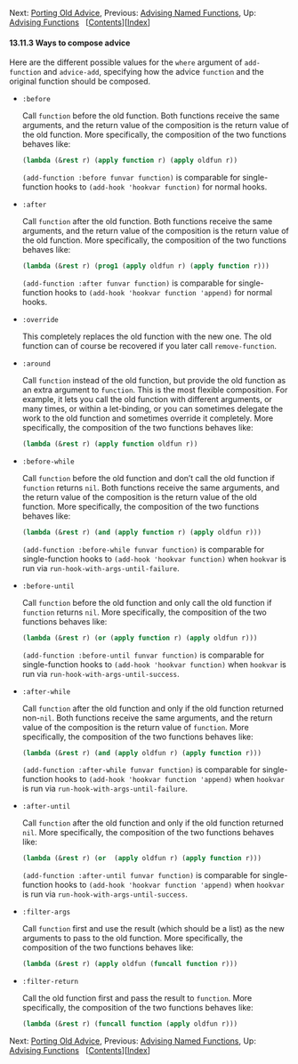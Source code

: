 

Next: [Porting Old Advice](Porting-Old-Advice.html), Previous: [Advising Named Functions](Advising-Named-Functions.html), Up: [Advising Functions](Advising-Functions.html)   \[[Contents](index.html#SEC_Contents "Table of contents")]\[[Index](Index.html "Index")]

#### 13.11.3 Ways to compose advice

Here are the different possible values for the `where` argument of `add-function` and `advice-add`, specifying how the advice `function` and the original function should be composed.

*   `:before`

    Call `function` before the old function. Both functions receive the same arguments, and the return value of the composition is the return value of the old function. More specifically, the composition of the two functions behaves like:

    ```lisp
    (lambda (&rest r) (apply function r) (apply oldfun r))
    ```

    `(add-function :before funvar function)` is comparable for single-function hooks to `(add-hook 'hookvar function)` for normal hooks.

*   `:after`

    Call `function` after the old function. Both functions receive the same arguments, and the return value of the composition is the return value of the old function. More specifically, the composition of the two functions behaves like:

    ```lisp
    (lambda (&rest r) (prog1 (apply oldfun r) (apply function r)))
    ```

    `(add-function :after funvar function)` is comparable for single-function hooks to `(add-hook 'hookvar function 'append)` for normal hooks.

*   `:override`

    This completely replaces the old function with the new one. The old function can of course be recovered if you later call `remove-function`.

*   `:around`

    Call `function` instead of the old function, but provide the old function as an extra argument to `function`. This is the most flexible composition. For example, it lets you call the old function with different arguments, or many times, or within a let-binding, or you can sometimes delegate the work to the old function and sometimes override it completely. More specifically, the composition of the two functions behaves like:

    ```lisp
    (lambda (&rest r) (apply function oldfun r))
    ```

*   `:before-while`

    Call `function` before the old function and don’t call the old function if `function` returns `nil`. Both functions receive the same arguments, and the return value of the composition is the return value of the old function. More specifically, the composition of the two functions behaves like:

    ```lisp
    (lambda (&rest r) (and (apply function r) (apply oldfun r)))
    ```

    `(add-function :before-while funvar function)` is comparable for single-function hooks to `(add-hook 'hookvar function)` when `hookvar` is run via `run-hook-with-args-until-failure`.

*   `:before-until`

    Call `function` before the old function and only call the old function if `function` returns `nil`. More specifically, the composition of the two functions behaves like:

    ```lisp
    (lambda (&rest r) (or (apply function r) (apply oldfun r)))
    ```

    `(add-function :before-until funvar function)` is comparable for single-function hooks to `(add-hook 'hookvar function)` when `hookvar` is run via `run-hook-with-args-until-success`.

*   `:after-while`

    Call `function` after the old function and only if the old function returned non-`nil`. Both functions receive the same arguments, and the return value of the composition is the return value of `function`. More specifically, the composition of the two functions behaves like:

    ```lisp
    (lambda (&rest r) (and (apply oldfun r) (apply function r)))
    ```

    `(add-function :after-while funvar function)` is comparable for single-function hooks to `(add-hook 'hookvar function 'append)` when `hookvar` is run via `run-hook-with-args-until-failure`.

*   `:after-until`

    Call `function` after the old function and only if the old function returned `nil`. More specifically, the composition of the two functions behaves like:

    ```lisp
    (lambda (&rest r) (or  (apply oldfun r) (apply function r)))
    ```

    `(add-function :after-until funvar function)` is comparable for single-function hooks to `(add-hook 'hookvar function 'append)` when `hookvar` is run via `run-hook-with-args-until-success`.

*   `:filter-args`

    Call `function` first and use the result (which should be a list) as the new arguments to pass to the old function. More specifically, the composition of the two functions behaves like:

    ```lisp
    (lambda (&rest r) (apply oldfun (funcall function r)))
    ```

*   `:filter-return`

    Call the old function first and pass the result to `function`. More specifically, the composition of the two functions behaves like:

    ```lisp
    (lambda (&rest r) (funcall function (apply oldfun r)))
    ```

Next: [Porting Old Advice](Porting-Old-Advice.html), Previous: [Advising Named Functions](Advising-Named-Functions.html), Up: [Advising Functions](Advising-Functions.html)   \[[Contents](index.html#SEC_Contents "Table of contents")]\[[Index](Index.html "Index")]
